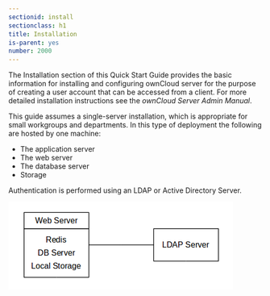 ```yaml
---
sectionid: install
sectionclass: h1
title: Installation
is-parent: yes
number: 2000
---
```


The Installation section of this Quick Start Guide provides the basic information for installing and configuring ownCloud server for the purpose of creating a user account that can be accessed from a client. For more detailed installation instructions see the *ownCloud Server Admin Manual*.

This guide assumes a single-server installation, which is appropriate for small workgroups and departments. In this type of deployment the following are hosted by one machine:


- The application server
- The web server
- The database server
- Storage 

Authentication is performed using an LDAP or Active Directory Server.

![](https://github.com/davidcady/rh-writing-task/blob/master/img/single-server-deployment.png)



